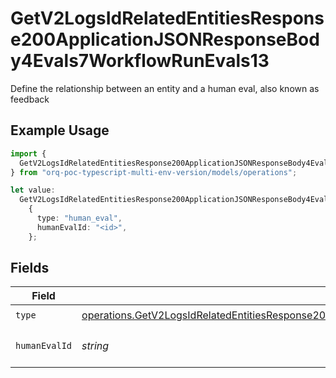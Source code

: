 # GetV2LogsIdRelatedEntitiesResponse200ApplicationJSONResponseBody4Evals7WorkflowRunEvals13

Define the relationship between an entity and a human eval, also known as feedback

## Example Usage

```typescript
import {
  GetV2LogsIdRelatedEntitiesResponse200ApplicationJSONResponseBody4Evals7WorkflowRunEvals13,
} from "orq-poc-typescript-multi-env-version/models/operations";

let value:
  GetV2LogsIdRelatedEntitiesResponse200ApplicationJSONResponseBody4Evals7WorkflowRunEvals13 =
    {
      type: "human_eval",
      humanEvalId: "<id>",
    };
```

## Fields

| Field                                                                                                                                                                                                                              | Type                                                                                                                                                                                                                               | Required                                                                                                                                                                                                                           | Description                                                                                                                                                                                                                        |
| ---------------------------------------------------------------------------------------------------------------------------------------------------------------------------------------------------------------------------------- | ---------------------------------------------------------------------------------------------------------------------------------------------------------------------------------------------------------------------------------- | ---------------------------------------------------------------------------------------------------------------------------------------------------------------------------------------------------------------------------------- | ---------------------------------------------------------------------------------------------------------------------------------------------------------------------------------------------------------------------------------- |
| `type`                                                                                                                                                                                                                             | [operations.GetV2LogsIdRelatedEntitiesResponse200ApplicationJSONResponseBody4Evals7WorkflowRunEvals1Type](../../models/operations/getv2logsidrelatedentitiesresponse200applicationjsonresponsebody4evals7workflowrunevals1type.md) | :heavy_check_mark:                                                                                                                                                                                                                 | N/A                                                                                                                                                                                                                                |
| `humanEvalId`                                                                                                                                                                                                                      | *string*                                                                                                                                                                                                                           | :heavy_check_mark:                                                                                                                                                                                                                 | The id of the resource                                                                                                                                                                                                             |